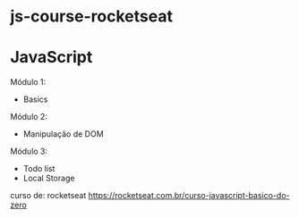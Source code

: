 # js-course-rocketseat

# JavaScript

Módulo 1:
* Basics


Módulo 2:
* Manipulação de DOM


Módulo 3: 
* Todo list
* Local Storage



curso de: rocketseat
https://rocketseat.com.br/curso-javascript-basico-do-zero